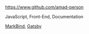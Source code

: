 
<!-- Give link to your github home page -->
<span id="github">https://www.github.com/amad-person</span>

<!-- Give up to 3 expertise areas that you claim credit for -->
<span id="areas">JavaScript, Front-End, Documentation</span>

<!-- Give your internal and external projects related to the module -->
<span id="projects">[MarkBind](https://github.com/MarkBind/markbind), [Gatsby](https://github.com/gatsbyjs/gatsby)</span>
